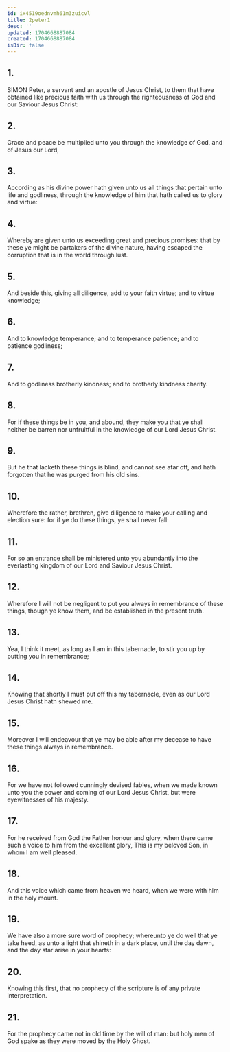 ```yaml
---
id: ix4519oednvmh61m3zuicvl
title: 2peter1
desc: ''
updated: 1704668887084
created: 1704668887084
isDir: false
---
```

## 1.
SIMON Peter, a servant and an apostle of Jesus Christ, to them that have obtained like precious faith with us through the righteousness of God and our Saviour Jesus Christ:
## 2.
Grace and peace be multiplied unto you through the knowledge of God, and of Jesus our Lord,
## 3.
According as his divine power hath given unto us all things that pertain unto life and godliness, through the knowledge of him that hath called us to glory and virtue:
## 4.
Whereby are given unto us exceeding great and precious promises: that by these ye might be partakers of the divine nature, having escaped the corruption that is in the world through lust.
## 5.
And beside this, giving all diligence, add to your faith virtue; and to virtue knowledge;
## 6.
And to knowledge temperance; and to temperance patience; and to patience godliness;
## 7.
And to godliness brotherly kindness; and to brotherly kindness charity.
## 8.
For if these things be in you, and abound, they make you that ye shall neither be barren nor unfruitful in the knowledge of our Lord Jesus Christ.
## 9.
But he that lacketh these things is blind, and cannot see afar off, and hath forgotten that he was purged from his old sins.
## 10.
Wherefore the rather, brethren, give diligence to make your calling and election sure: for if ye do these things, ye shall never fall:
## 11.
For so an entrance shall be ministered unto you abundantly into the everlasting kingdom of our Lord and Saviour Jesus Christ.
## 12.
Wherefore I will not be negligent to put you always in remembrance of these things, though ye know them, and be established in the present truth.
## 13.
Yea, I think it meet, as long as I am in this tabernacle, to stir you up by putting you in remembrance;
## 14.
Knowing that shortly I must put off this my tabernacle, even as our Lord Jesus Christ hath shewed me.
## 15.
Moreover I will endeavour that ye may be able after my decease to have these things always in remembrance.
## 16.
For we have not followed cunningly devised fables, when we made known unto you the power and coming of our Lord Jesus Christ, but were eyewitnesses of his majesty.
## 17.
For he received from God the Father honour and glory, when there came such a voice to him from the excellent glory, This is my beloved Son, in whom I am well pleased.
## 18.
And this voice which came from heaven we heard, when we were with him in the holy mount.
## 19.
We have also a more sure word of prophecy; whereunto ye do well that ye take heed, as unto a light that shineth in a dark place, until the day dawn, and the day star arise in your hearts:
## 20.
Knowing this first, that no prophecy of the scripture is of any private interpretation.
## 21.
For the prophecy came not in old time by the will of man: but holy men of God spake as they were moved by the Holy Ghost.
